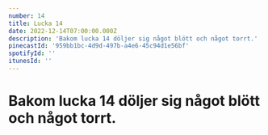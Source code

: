```yaml
---
number: 14
title: Lucka 14
date: 2022-12-14T07:00:00.000Z
description: 'Bakom lucka 14 döljer sig något blött och något torrt.'
pinecastId: '959bb1bc-4d9d-497b-a4e6-45c94d1e56bf'
spotifyId: ''
itunesId: ''
---
```


# Bakom lucka 14 döljer sig något blött och något torrt.
